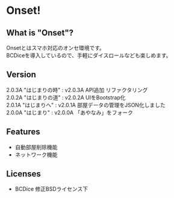 # Onset!

## What is "Onset"?
Onsetとはスマホ対応のオンセ環境です。  
BCDiceを導入しているので、手軽にダイスロールなども楽しめます。 

## Version
2.0.3A "はじまりの時" : v2.0.3A API追加 リファクタリング  
2.0.2A "はじまりの道" : v2.0.2A UIをBootstrap化  
2.0.1A "はじまりへ"   : v2.0.1A 部屋データの管理をJSON化しました  
2.0.0A "はじまり"     : v2.0.0A 「あやなみ」をフォーク  

## Features
+ 自動部屋削除機能
+ ネットワーク機能

## Licenses
+ BCDice 修正BSDライセンス下
